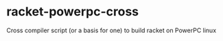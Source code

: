racket-powerpc-cross
====================

Cross compiler script (or a basis for one) to build racket on PowerPC linux